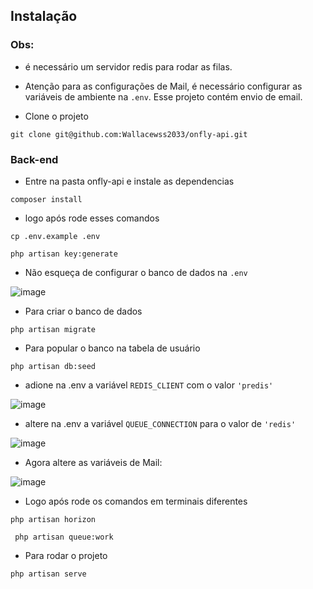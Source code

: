 ## Instalação 

### Obs: 
- é necessário um servidor redis para rodar as filas.

- Atenção para as configurações de Mail, é necessário configurar as variáveis de ambiente na ```.env```. Esse projeto contém envio de email.

- Clone o projeto
```
git clone git@github.com:Wallacewss2033/onfly-api.git
```

### Back-end

- Entre na pasta onfly-api e instale as dependencias
```
composer install
```
- logo após rode esses comandos
```
cp .env.example .env
```
```
php artisan key:generate
``` 

- Não esqueça de configurar o banco de dados na ``` .env ```
  
![image](https://github.com/Wallacewss2033/fullstack-challenge-20231205/assets/39920409/ec726dce-7762-4c68-b66c-668698afad41)


- Para criar o banco de dados
```
php artisan migrate
```

- Para popular o banco na tabela de usuário
```
php artisan db:seed
```
-  adione na .env a variável ``` REDIS_CLIENT ``` com o valor ``` 'predis' ```

![image](https://github.com/Wallacewss2033/fullstack-challenge-20231205/assets/39920409/8cc0f462-cefe-4e06-812b-d89af831a5f8)

-  altere na .env a variável ``` QUEUE_CONNECTION ``` para o valor de ``` 'redis' ```

![image](https://github.com/Wallacewss2033/fullstack-challenge-20231205/assets/39920409/a2398a76-7975-4cf3-b7ca-616854a50b8a)

- Agora altere as variáveis de Mail:

![image](https://github.com/Wallacewss2033/fullstack-challenge-20231205/assets/39920409/b18965dc-9a86-4d7d-9951-0e3137f5f198)


- Logo após rode os comandos em terminais diferentes
```
php artisan horizon
```
```
 php artisan queue:work
```
- Para rodar o projeto
```
php artisan serve
```
